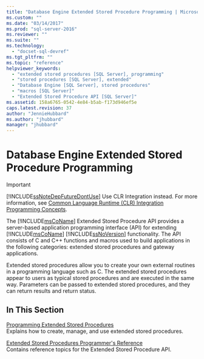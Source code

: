```yaml
---
title: "Database Engine Extended Stored Procedure Programming | Microsoft Docs"
ms.custom: ""
ms.date: "03/14/2017"
ms.prod: "sql-server-2016"
ms.reviewer: ""
ms.suite: ""
ms.technology: 
  - "docset-sql-devref"
ms.tgt_pltfrm: ""
ms.topic: "reference"
helpviewer_keywords: 
  - "extended stored procedures [SQL Server], programming"
  - "stored procedures [SQL Server], extended"
  - "Database Engine [SQL Server], stored procedures"
  - "macros [SQL Server]"
  - "Extended Stored Procedure API [SQL Server]"
ms.assetid: 158a6765-0542-4e84-b5ab-f173d946ef5e
caps.latest.revision: 37
author: "JennieHubbard"
ms.author: "jhubbard"
manager: "jhubbard"
---
```

# Database Engine Extended Stored Procedure Programming
    
> [!IMPORTANT]  
>  [!INCLUDE[ssNoteDepFutureDontUse](../includes/ssnotedepfuturedontuse-md.md)] Use CLR Integration instead. For more information, see [Common Language Runtime &#40;CLR&#41; Integration Programming Concepts](../relational-databases/clr-integration/common-language-runtime-clr-integration-programming-concepts.md).  
  
 The [!INCLUDE[msCoName](../includes/msconame-md.md)] Extended Stored Procedure API provides a server-based application programming interface (API) for extending [!INCLUDE[msCoName](../includes/msconame-md.md)] [!INCLUDE[ssNoVersion](../includes/ssnoversion-md.md)] functionality. The API consists of C and C++ functions and macros used to build applications in the following categories: extended stored procedures and gateway applications.  
  
 Extended stored procedures allow you to create your own external routines in a programming language such as C. The extended stored procedures appear to users as typical stored procedures and are executed in the same way. Parameters can be passed to extended stored procedures, and they can return results and return status.  
  
## In This Section  
 [Programming Extended Stored Procedures](../relational-databases/extended-stored-procedures-programming/database-engine-extended-stored-procedures-programming.md)  
 Explains how to create, manage, and use extended stored procedures.  
  
 [Extended Stored Procedures Programmer's Reference](../relational-databases/extended-stored-procedures-reference/database-engine-extended-stored-procedures-reference.md)  
 Contains reference topics for the Extended Stored Procedure API.  
  
  